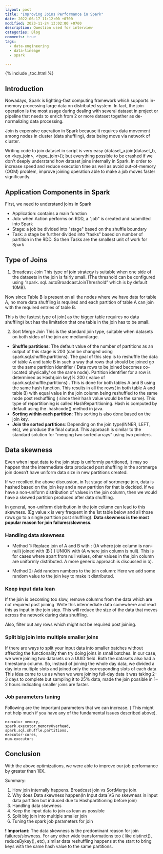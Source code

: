 ```yaml
---
layout: post
title: "Improving Joins Performance in Spark"
date: 2022-06-17 11:12:00 +0700
modified: 2023-11-24 13:02:00 +0700
description: Question used for interview
categories: Blog
comments: true
tags:
  - data-engineering
  - data-lineage
  - spark

---
```

{% include _toc.html %}

## Introduction

Nowadays, Spark is lighting-fast computing framework which supports in-memory processing large data on distributed system. In fact, the join operation is the most usage during dealing with several dataset in project or pipeline that needs to enrich from 2 or more dataset together as de-normalizing data processing.

Join is expensive operation in Spark because it requires data movement among nodes in cluster (data shuffling), data being move via network of cluster.

Writing code to join dataset in script is very easy (dataset_a.join(dataset_b, on <key_join>, <type_join>)); but everything possible to be crashed if we don't deeply understand how dataset joins internally in Spark. In order to increase speed and reduce execution time as well as avoid out-of-memory (OOM) problem, improve joining operation able to make a job moves faster significantly.

## Application Components in Spark

First, we need to understand joins in Spark

- Application: contains a main function
- Job: when Action performs on RDD, a "job" is created and submitted into Spark
- Stage: a job be divided into "stage" based on the shuffle boundary
- Task: a stage be further divided into "tasks" based on number of partition in the RDD. So then Tasks are the smallest unit of work for Spark

## Type of Joins

1. Broadcast Join
   This type of join strategy is suitable when one side of the datasets in the join is fairly small. (The threshold can be configured using “spark. sql. autoBroadcastJoinThreshold” which is by default 10MB).

Now since Table B is present on all the nodes where we have data for table A, no more data shuffling is required and each partition of table A can join with the required entries of table B.

This is the fastest type of join( as the bigger table requires no data shuffling) but has the limitation that one table in the join has to be small.

2. Sort Merge Join
   This is the standard join type, suitable when datasets on both sides of the join are medium/large.

- **Shuffle partitions**: The default value of the number of partitions as an output of this stage is 200 (can be changed using spark.sql.shuffle.partitions). The goal of this step is to reshuffle the data of table A and table B in such a way that rows that should be joined go to the same partition identifier ( Data rows to be joined becomes co-located physically/ on the same node). Partition identifier for a row is determined as Hash(join key)% 200 ( value of spark.sql.shuffle.partitions) . This is done for both tables A and B using the same hash function. This results in all the rows( in both table A and table B) with equal value in the join column being reshuffled to the same node post reshuffling ( since their hash value would be the same). This type of repartitioning is called HashRepartitioning. Hash is computed by default using the .hashcode() method in java.
- **Sorting within each partition**: This sorting is also done based on the join key.
- **Join the sorted partitions**: Depending on the join type(INNER, LEFT, etc), we produce the final output. This approach is similar to the standard solution for “merging two sorted arrays” using two pointers.

## Data skewness

Even when input data to the join step is uniformly partitioned, it may so happen that the intermediate data produced post shuffling in the sortmerge join doesn’t have uniform data size in new partitions created.

If we recollect the above discussion, in 1st stage of sortmerge join, data is hashed based on the join key and a new partition for that is decided. If we have a non-uniform distribution of values in the join column, then we would have a skewed partition produced after data shuffling.

In general, non-uniform distribution in the join column can lead to this skewness. (Eg value x is very frequent in the 1st table below and all those rows go to a single partition post shuffling). **Data skewness is the most popular reason for join failures/slowness.**

### Handling data skewness

- Method 1: Replace join of A and B with : ((A where join column is non-null) joined with (B ) ) UNION with (A where join column is null). This is for cases where apart from null values, other values in the join column are uniformly distributed. A more generic approach is discussed in b).

- Method 2: Add random numbers to the join column: Here we add some random value to the join key to make it distributed.

### Keep input data lean

If the join is becoming too slow, remove columns from the data which are not required post joining. Write this intermediate data somewhere and read this as input in the join step. This will reduce the size of the data that moves across the network during data shuffling.

Also, filter out any rows which might not be required post joining.

### Split big join into multiple smaller joins

If there are ways to split your input data into smaller batches without affecting the functionality then try doing joins in small batches. In our case, we were joining two datasets on a UUID field. Both the datasets also had a timestamp column. So, instead of joining the whole day data, we divided a day into multiple slots and joined only the corresponding slots of each data. This idea came to us as when we were joining full-day data it was taking 2–3 days to complete but sampling it to 25% data, made the join possible in 1–2 hours indicating smaller joins are faster.

### Job parameters tuning

Following are the important parameters that we can increase. ( This might not help much if you have any of the fundamental issues described above).

    executor-memory,
    spark.executor.memoryOverhead,
    spark.sql.shuffle.partitions,
    executor-cores,
    num-executors

## Conclusion

With the above optimizations, we were able to improve our job performance by greater than 10X.

Summary:

1. How join internally happens. Broadcast join vs SortMerge join.
2. Why does Data skewness happen(In Input data VS no skewness in input data partition but induced due to Hashpartitioning before join)
3. Handling data skewness
4. Keep the input data to join as lean as possible
5. Split big join into multiple smaller join
6. Tuning the spark job parameters for join

**! Important:** The data skewness is the predominant reason for join failures/slowness. For any other wide transformations too ( like distinct(), reduceBykey(), etc), similar data reshuffling happens at the start to bring keys with the same hash value to the same partitions.

